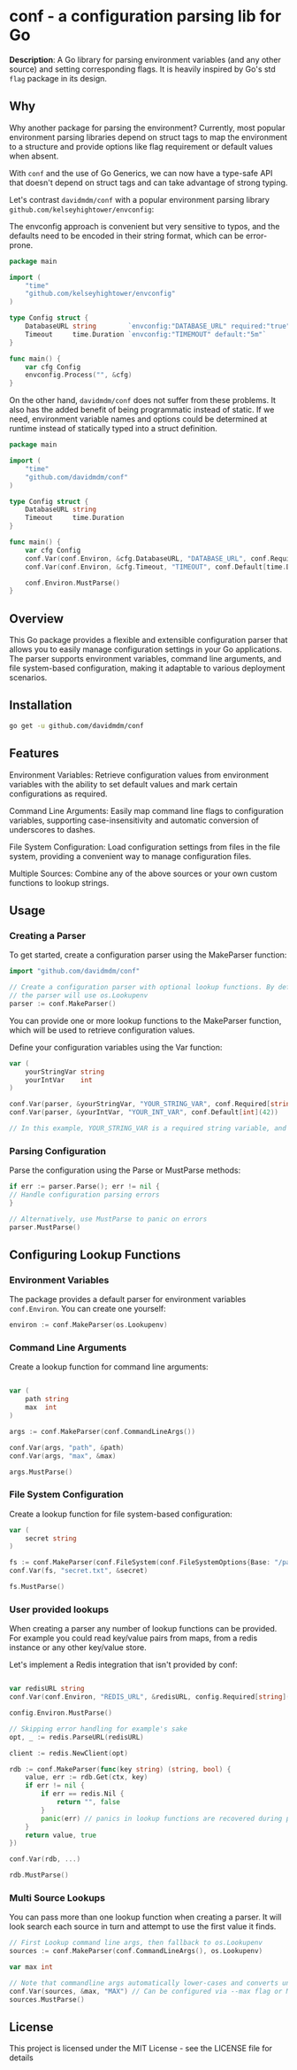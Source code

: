 # conf - a configuration parsing lib for Go

**Description**: A Go library for parsing environment variables (and any other source) and setting corresponding flags. It is heavily inspired by Go's std `flag` package in its design.

## Why

Why another package for parsing the environment? Currently, most popular environment parsing libraries depend on struct tags to map the environment to a structure and provide options like flag requirement or default values when absent.

With `conf` and the use of Go Generics, we can now have a type-safe API that doesn't depend on struct tags and can take advantage of strong typing.

Let's contrast `davidmdm/conf` with a popular environment parsing library `github.com/kelseyhightower/envconfig`:

The envconfig approach is convenient but very sensitive to typos, and the defaults need to be encoded in their string format, which can be error-prone.

```go
package main

import (
    "time"
    "github.com/kelseyhightower/envconfig"
)

type Config struct {
    DatabaseURL string        `envconfig:"DATABASE_URL" required:"true"`
    Timeout     time.Duration `envconfig:"TIMEMOUT" default:"5m"`
}

func main() {
    var cfg Config
    envconfig.Process("", &cfg)
}
```

On the other hand, `davidmdm/conf` does not suffer from these problems. It also has the added benefit of being programmatic instead of static. If we need, environment variable names and options could be determined at runtime instead of statically typed into a struct definition.

```go
package main

import (
    "time"
    "github.com/davidmdm/conf"
)

type Config struct {
    DatabaseURL string
    Timeout     time.Duration
}

func main() {
    var cfg Config
    conf.Var(conf.Environ, &cfg.DatabaseURL, "DATABASE_URL", conf.Required[string](true))
    conf.Var(conf.Environ, &cfg.Timeout, "TIMEOUT", conf.Default[time.Duration](5 * time.Minute))

    conf.Environ.MustParse()
}
```

## Overview

This Go package provides a flexible and extensible configuration parser that allows you to easily manage configuration settings in your Go applications. The parser supports environment variables, command line arguments, and file system-based configuration, making it adaptable to various deployment scenarios.

## Installation

```bash
go get -u github.com/davidmdm/conf
```

## Features

Environment Variables: Retrieve configuration values from environment variables with the ability to set default values and mark certain configurations as required.

Command Line Arguments: Easily map command line flags to configuration variables, supporting case-insensitivity and automatic conversion of underscores to dashes.

File System Configuration: Load configuration settings from files in the file system, providing a convenient way to manage configuration files.

Multiple Sources: Combine any of the above sources or your own custom functions to lookup strings.

## Usage

### Creating a Parser

To get started, create a configuration parser using the MakeParser function:

```go
import "github.com/davidmdm/conf"

// Create a configuration parser with optional lookup functions. By default if no lookup funcs are provided
// the parser will use os.Lookupenv
parser := conf.MakeParser()
```

You can provide one or more lookup functions to the MakeParser function, which will be used to retrieve configuration values.

Define your configuration variables using the Var function:

```go
var (
    yourStringVar string
    yourIntVar    int
)

conf.Var(parser, &yourStringVar, "YOUR_STRING_VAR", conf.Required[string](true))
conf.Var(parser, &yourIntVar, "YOUR_INT_VAR", conf.Default[int](42))

// In this example, YOUR_STRING_VAR is a required string variable, and YOUR_INT_VAR is an optional integer variable with a default value of 42.
```

### Parsing Configuration

Parse the configuration using the Parse or MustParse methods:

```go
if err := parser.Parse(); err != nil {
// Handle configuration parsing errors
}

// Alternatively, use MustParse to panic on errors
parser.MustParse()
```

## Configuring Lookup Functions

### Environment Variables

The package provides a default parser for environment variables `conf.Environ`.
You can create one yourself:

```go
environ := conf.MakeParser(os.Lookupenv)
```

### Command Line Arguments

Create a lookup function for command line arguments:

```go

var (
    path string
    max  int
)

args := conf.MakeParser(conf.CommandLineArgs())

conf.Var(args, "path", &path)
conf.Var(args, "max", &max)

args.MustParse()
```

### File System Configuration

Create a lookup function for file system-based configuration:

```go
var (
    secret string
)

fs := conf.MakeParser(conf.FileSystem(conf.FileSystemOptions{Base: "/path/to/config/files"}))
conf.Var(fs, "secret.txt", &secret)

fs.MustParse()
```

### User provided lookups

When creating a parser any number of lookup functions can be provided. For example you could read key/value pairs from maps, from a redis instance or any other key/value store.

Let's implement a Redis integration that isn't provided by conf:

```go

var redisURL string
conf.Var(conf.Environ, "REDIS_URL", &redisURL, config.Required[string](true))

config.Environ.MustParse()

// Skipping error handling for example's sake
opt, _ := redis.ParseURL(redisURL)

client := redis.NewClient(opt)

rdb := conf.MakeParser(func(key string) (string, bool) {
    value, err := rdb.Get(ctx, key)
    if err != nil {
        if err == redis.Nil {
            return "", false
        }
        panic(err) // panics in lookup functions are recovered during parsing and presented as normal errors from Parse().
    }
    return value, true
})

conf.Var(rdb, ...)

rdb.MustParse()
```

### Multi Source Lookups

You can pass more than one lookup function when creating a parser. It will look search each source in turn and attempt to use the first value it finds.

```go
// First Lookup command line args, then fallback to os.Lookupenv
sources := conf.MakeParser(conf.CommandLineArgs(), os.Lookupenv)

var max int

// Note that commandline args automatically lower-cases and converts underscores to dashes before performing a lookup. This allows it to play nicely os.Lookupenv and allow you to override environment variables via command line args.
conf.Var(sources, &max, "MAX") // Can be configured via --max flag or MAX environment variable
sources.MustParse()
```

## License

This project is licensed under the MIT License - see the LICENSE file for details
